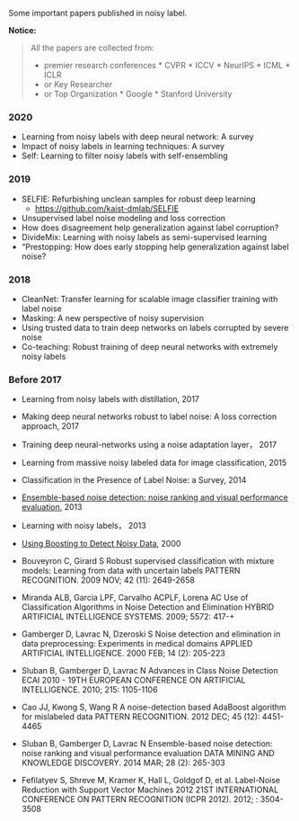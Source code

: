Some important papers published in noisy label. 

**Notice:**

> All the papers are collected from:
>* premier research conferences
    * CVPR
    * ICCV
    * NeurIPS
    * ICML
    * ICLR
>* or Key Researcher 
>* or Top Organization
    * Google
    * Stanford University


### 2020
* Learning from noisy labels with deep neural network: A survey
* Impact of noisy labels in learning techniques: A survey
* Self: Learning to filter noisy labels with self-ensembling

### 2019
* SELFIE: Refurbishing unclean samples for robust deep learning
    * https://github.com/kaist-dmlab/SELFIE
* Unsupervised label noise modeling and loss correction
* How does disagreement help generalization against label corruption?
* DivideMix: Learning with noisy labels as semi-supervised learning
* “Prestopping: How does early stopping help generalization against label noise?

### 2018
* CleanNet: Transfer learning for scalable image classifier training with label noise
* Masking: A new perspective of noisy supervision
* Using trusted data to train deep networks on labels corrupted by severe noise
* Co-teaching: Robust training of deep neural networks with extremely noisy labels

### Before 2017
* Learning from noisy labels with distillation, 2017
* Making deep neural networks robust to label noise: A loss correction approach, 2017
* Training deep neural-networks using a noise adaptation layer， 2017
* Learning from massive noisy labeled data for image classification, 2015
* Classification in the Presence of Label Noise: a Survey, 2014
* [Ensemble-based noise detection: noise ranking and visual performance evaluation](https://link.springer.com/article/10.1007/s10618-012-0299-1), 2013
* Learning with noisy labels， 2013
* [Using Boosting to Detect Noisy Data](https://link.springer.com/chapter/10.1007%2F3-540-45408-X_13), 2000


* Bouveyron C, Girard S
Robust supervised classification with mixture models: Learning from data with uncertain labels
PATTERN RECOGNITION. 2009 NOV; 42 (11): 2649-2658 

* Miranda ALB, Garcia LPF, Carvalho ACPLF, Lorena AC
Use of Classification Algorithms in Noise Detection and Elimination
HYBRID ARTIFICIAL INTELLIGENCE SYSTEMS. 2009; 5572: 417-+ 

* Gamberger D, Lavrac N, Dzeroski S
Noise detection and elimination in data preprocessing: Experiments in medical domains
APPLIED ARTIFICIAL INTELLIGENCE. 2000 FEB; 14 (2): 205-223 

* Sluban B, Gamberger D, Lavrac N
Advances in Class Noise Detection
ECAI 2010 - 19TH EUROPEAN CONFERENCE ON ARTIFICIAL INTELLIGENCE. 2010; 215: 1105-1106 

* Cao JJ, Kwong S, Wang R
A noise-detection based AdaBoost algorithm for mislabeled data
PATTERN RECOGNITION. 2012 DEC; 45 (12): 4451-4465 

* Sluban B, Gamberger D, Lavrac N
Ensemble-based noise detection: noise ranking and visual performance evaluation
DATA MINING AND KNOWLEDGE DISCOVERY. 2014 MAR; 28 (2): 265-303 

* Fefilatyev S, Shreve M, Kramer K, Hall L, Goldgof D, et al.
Label-Noise Reduction with Support Vector Machines
2012 21ST INTERNATIONAL CONFERENCE ON PATTERN RECOGNITION (ICPR 2012). 2012; : 3504-3508 

